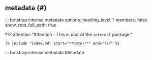 ## metadata {#}

<!-- prettier-ignore -->
::: botstrap.internal.metadata
    options:
      heading_level: 1
      members: false
      show_root_full_path: true

??? attention "Attention - This is part of the `internal` package."

    {% include "index.md" start="**Note:**" end="???" %}

::: botstrap.internal.metadata.Metadata

<link rel="stylesheet" href="../../stylesheets/nav-code.css" />
